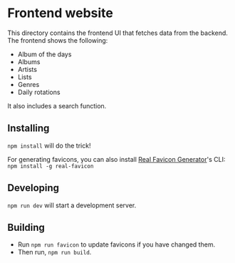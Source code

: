 # Frontend website

This directory contains the frontend UI that fetches data from the backend. The frontend shows the following:

- Album of the days
- Albums
- Artists
- Lists
- Genres
- Daily rotations

It also includes a search function.

## Installing

`npm install` will do the trick!

For generating favicons, you can also install [Real Favicon Generator](https://realfavicongenerator.net/)'s CLI: `npm install -g real-favicon`

## Developing

`npm run dev` will start a development server.

## Building

- Run `npm run favicon` to update favicons if you have changed them.
- Then run, `npm run build`.
